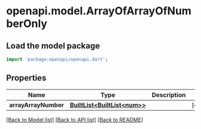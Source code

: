 # openapi.model.ArrayOfArrayOfNumberOnly

## Load the model package
```dart
import 'package:openapi/openapi.dart';
```

## Properties
Name | Type | Description | Notes
------------ | ------------- | ------------- | -------------
**arrayArrayNumber** | [**BuiltList&lt;BuiltList&lt;num&gt;&gt;**](BuiltList.md) |  | [optional] 

[[Back to Model list]](../README.md#documentation-for-models) [[Back to API list]](../README.md#documentation-for-api-endpoints) [[Back to README]](../README.md)


